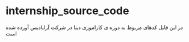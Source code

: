 # internship_source_code
در این فایل کدهای مربوط به دوره ی کاراموزی دیتا در شرکت آرایادیس آورده شده است 
